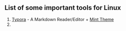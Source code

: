 ## List of some important tools for Linux
1. [Typora](https://typora.io/#linux) - A Markdown Reader/Editor + [Mint Theme](https://theme.typora.io/theme/Mint/)
2. 

